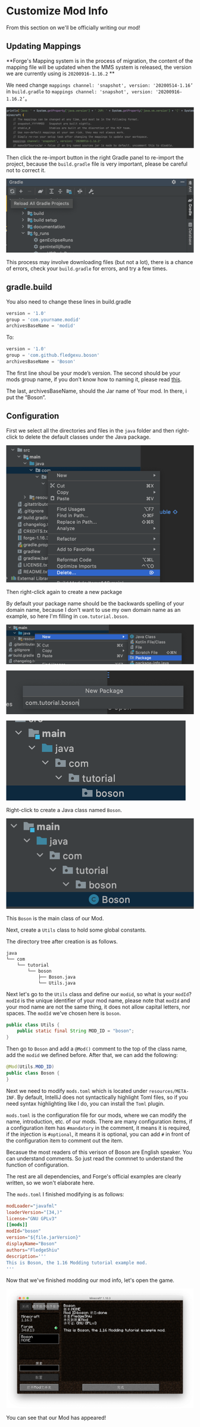 # Customize Mod Info

From this section on we'll be officially writing our mod!

## Updating Mappings

**Forge's Mapping system is in the process of migration, the content of the mapping file will be updated when the MMS system is released, the version we are currently using is `20200916-1.16.2` **

We need change `mappings channel: 'snapshot', version: '20200514-1.16’` in `build.gradle` to `mappings channel: 'snapshot', version: '20200916-1.16.2’`。

![image-20200928114420876](customize-mod-info.assets/image-20200928114420876.png)

Then click the re-import button in the right Gradle panel to re-import the project, because the `build.gradle` file is very important, please be careful not to correct it.

![image-20200928114634037](customize-mod-info.assets/image-20200928114634037.png)

This process may involve downloading files (but not a lot), there is a chance of errors, check your `build.gradle` for errors, and try a few times.

## gradle.build

You also need to change these lines in build.gradle

```groovy
version = '1.0'
group = 'com.yourname.modid' 
archivesBaseName = 'modid'
```

To:

```groovy
version = '1.0'
group = 'com.github.fledgexu.boson' 
archivesBaseName = 'Boson'
```

The first line shoul be your mode’s version. The second should be your mods group name, if you don’t know how to naming it, please read [this](http://maven.apache.org/guides/mini/guide-naming-conventions.html).

The last, archivesBaseName, should the Jar name of Your mod. In there, i put the “Boson”.

## Configuration

First we select all the directories and files in the `java` folder and then right-click to delete the default classes under the Java package.

![image-20200928164532729](customize-mod-info.assets/image-20200928164532729.png)

Then right-click again to create a new package

By default your package name should be the backwards spelling of your domain name, because I don't want to use my own domain name as an example, so here I'm filling in `com.tutorial.boson`.

![image-20200928164952860](customize-mod-info.assets/image-20200928164952860.png)

![image-20200928165013147](customize-mod-info.assets/image-20200928165013147.png)

![image-20200928165047184](customize-mod-info.assets/image-20200928165047184.png)

Right-click to create a Java class named `Boson`.

![image-20200928165137663](customize-mod-info.assets/image-20200928165137663.png)

This `Boson` is the main class of our Mod.

Next, create a `Utils` class to hold some global constants.

The directory tree after creation is as follows.

```
java
└── com
    └── tutorial
        └── boson
            ├── Boson.java
            └── Utils.java
```

Next let's go to the `Utils` class and define our `modid`, so what is your `modId`? `modId` is the unique identifier of your mod name, please note that `modId` and your mod name are not the same thing, it does not allow capital letters, nor spaces. The `modId` we've chosen here is `boson`.

```java
public class Utils {
    public static final String MOD_ID = "boson";
}
```

Then go to `Boson` and add a `@Mod()` comment to the top of the class name, add the `modid` we defined before. After that, we can add the following:

```java
@Mod(Utils.MOD_ID)
public class Boson {
}
```

Next we need to modify `mods.toml` which is located under `resources/META-INF`. By default, IntelliJ does not syntactically highlight Toml files, so if you need syntax highlighting like I do, you can install the `Toml` plugin.

`mods.toml` is the configuration file for our mods, where we can modify the name, introduction, etc. of our mods. There are many configuration items, if a configuration item has `#mandatory` in the comment, it means it is required, if the injection is `#optional`, it means it is optional, you can add `#` in front of the configuration item to comment out the item.

Becasue the most readers of this verison of Boson are English speaker. You can understand  comments. So just read the commnet to understand the function of configuration.

The rest are all dependencies, and Forge's official examples are clearly written, so we won't elaborate here.

The `mods.toml` I finished modifying is as follows:

```toml
modLoader="javafml"  
loaderVersion="[34,)" 
license="GNU GPLv3"
[[mods]]
modId="boson" 
version="${file.jarVersion}" 
displayName="Boson"
authors="FledgeShiu" 
description='''
This is Boson, the 1.16 Modding tutorial example mod.
'''
```

Now that we've finished modding our mod info, let's open the game.

![image-20200928170338998](customize-mod-info.assets/image-20200928170338998.png)

You can see that our Mod has appeared!

